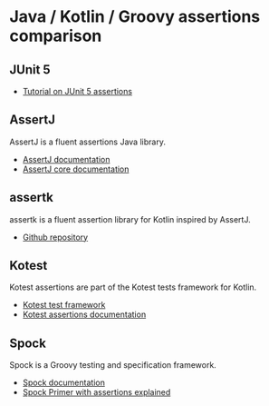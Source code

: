 # Java / Kotlin / Groovy assertions comparison

## JUnit 5
* [Tutorial on JUnit 5 assertions](https://www.petrikainulainen.net/programming/testing/junit-5-tutorial-writing-assertions-with-junit-5-api/)

## AssertJ
AssertJ is a fluent assertions Java library.
* [AssertJ documentation](https://assertj.github.io/doc/)
* [AssertJ core documentation](https://assertj.github.io/doc/#assertj-core)

## assertk
assertk is a fluent assertion library for Kotlin inspired by AssertJ.
* [Github repository](https://github.com/willowtreeapps/assertk)

## Kotest
Kotest assertions are part of the Kotest tests framework for Kotlin.
* [Kotest test framework](https://kotest.io/)
* [Kotest assertions documentation](https://kotest.io/docs/assertions/assertions.html)

## Spock
Spock is a Groovy testing and specification framework.
* [Spock documentation](https://spockframework.org/spock/docs/2.1/index.html)
* [Spock Primer with assertions explained](https://spockframework.org/spock/docs/2.1/spock_primer.html#_conditions)